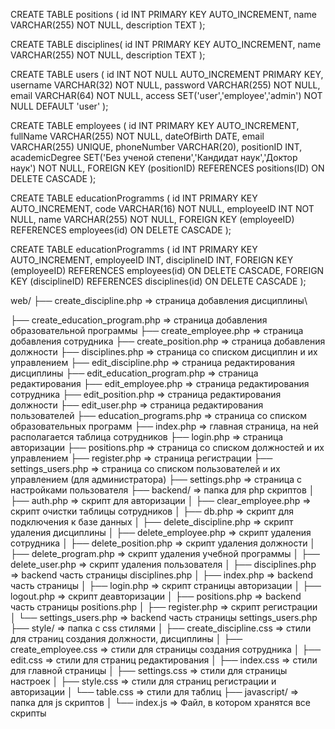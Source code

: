 <!-- Должности -->
CREATE TABLE positions (
    id INT PRIMARY KEY AUTO_INCREMENT,
    name VARCHAR(255) NOT NULL,
    description TEXT
);

<!-- Дисциплины -->
CREATE TABLE disciplines(
    id INT PRIMARY KEY AUTO_INCREMENT,
    name VARCHAR(255) NOT NULL,
    description TEXT
);

<!-- Пользователи сайта -->
CREATE TABLE users (
    id INT NOT NULL AUTO_INCREMENT PRIMARY KEY,
    username VARCHAR(32) NOT NULL,
    password VARCHAR(255) NOT NULL,
    email VARCHAR(64) NOT NULL,
    access SET('user','employee','admin') NOT NULL DEFAULT 'user'
);

<!-- Сотрудники -->
CREATE TABLE employees (
    id INT PRIMARY KEY AUTO_INCREMENT,
    fullName VARCHAR(255) NOT NULL,
    dateOfBirth DATE,
    email VARCHAR(255) UNIQUE,
    phoneNumber VARCHAR(20),
    positionID INT,
    academicDegree SET('Без ученой степени','Кандидат наук','Доктор наук') NOT NULL,
    FOREIGN KEY (positionID) REFERENCES positions(ID) ON DELETE CASCADE
);

<!-- Образовательные программы -->
CREATE TABLE educationProgramms (
    id INT PRIMARY KEY AUTO_INCREMENT,
    code VARCHAR(16) NOT NULL,
    employeeID INT NOT NULL,
    name VARCHAR(255) NOT NULL,
    FOREIGN KEY (employeeID) REFERENCES employees(id) ON DELETE CASCADE
);

<!-- Сотрудники-дисциплины -->
CREATE TABLE educationProgramms (
    id INT PRIMARY KEY AUTO_INCREMENT,
    employeeID INT,
    disciplineID INT,
    FOREIGN KEY (employeeID) REFERENCES employees(id) ON DELETE CASCADE,
    FOREIGN KEY (disciplineID) REFERENCES disciplines(id) ON DELETE CASCADE
);


web/
├── create_discipline.php           => страница добавления дисциплины\

├── create_education_program.php    => страница добавления образовательной программы
├── create_employee.php             => страница добавления сотрудника
├── create_position.php             => страница добавления должности
├── disciplines.php                 => страница со списком дисциплин и их управлением
├── edit_discipline.php             => страница редактирования дисциплины
├── edit_education_program.php      => страница редактирования
├── edit_employee.php               => страница редактирования сотрудника
├── edit_position.php               => страница редактирования должности
├── edit_user.php                   => страница редактирования пользователей
├── education_programs.php          => страница со списком образовательных программ
├── index.php                       => главная страница, на ней располагается таблица сотрудников
├── login.php                       => страница авторизации
├── positions.php                   => страница со списком должностей и их управлением
├── register.php                    => страница регистрации
├── settings_users.php              => страница со списком пользователей и их управлением (для администратора)
├── settings.php                    => страница с настройками пользователя
├── backend/                        => папка для php скриптов
│   ├── auth.php                    => скрипт для авторизации
│   ├── clear_employee.php          => скрипт очистки таблицы сотрудников
│   ├── db.php                      => скрипт для подключения к базе данных
│   ├── delete_discipline.php       => скрипт удаления дисциплины
│   ├── delete_employee.php         => скрипт удаления сотрудника
│   ├── delete_position.php         => скрипт удаления должности
│   ├── delete_program.php          => скрипт удаления учебной программы
│   ├── delete_user.php             => скрипт удаления пользователя
│   ├── disciplines.php             => backend часть страницы disciplines.php
│   ├── index.php                   => backend часть страницы
│   ├── login.php                   => скрипт страницы авторизации
│   ├── logout.php                  => скрипт деавторизации
│   ├── positions.php               => backend часть страницы positions.php
│   ├── register.php                => скрипт регистрации
│   └── settings_users.php          => backend часть страницы settings_users.php
├── style/                          => папка с css стилями
│   ├── create_discipline.css       => стили для страниц создания должности, дисциплины
│   ├── create_employee.css         => стили для страницы создания сотрудника
│   ├── edit.css                    => стили для страниц редактирования
│   ├── index.css                   => стили для главной страницы
│   ├── settings.css                => стили для страницы настроек
│   ├── style.css                   => стили для страниц регистрации и авторизации
│   └── table.css                   => стили для таблиц
├── javascript/                     => папка для js скриптов
│   └── index.js                    => Файл, в котором хранятся все скрипты
